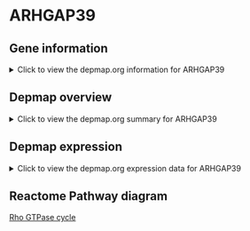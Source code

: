 <h1>ARHGAP39</h1>

<h2>Gene information</h2>
<details>
  <summary>Click to view the depmap.org information for ARHGAP39</summary>
  <iframe src="https://depmap.org/portal/gene/ARHGAP39?tab=about" style="border:none;width:100%;height:800px"></iframe>
</details>

<h2>Depmap overview</h2>
<details>
  <summary>Click to view the depmap.org summary for ARHGAP39</summary>
  <iframe src="https://depmap.org/portal/gene/ARHGAP39?tab=overview" style="border:none;width:100%;height:800px"></iframe>
</details>

<h2>Depmap expression</h2>
<details>
  <summary>Click to view the depmap.org expression data for ARHGAP39</summary>
  <iframe src="https://depmap.org/portal/gene/ARHGAP39?tab=characterization" style="border:none;width:100%;height:800px"></iframe>
</details>



<h2>Reactome Pathway diagram</h2>
<a href="https://reactome.org/PathwayBrowser/#/R-HSA-194840">Rho GTPase cycle</a>



